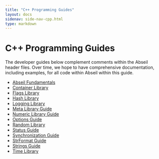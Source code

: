 ```yaml
---
title: "C++ Programming Guides"
layout: docs
sidenav: side-nav-cpp.html
type: markdown
---
```


# C++ Programming Guides

The developer guides below complement comments within the Abseil header files.
Over time, we hope to have comprehensive documentation, including examples, for
all code within Abseil within this guide.

* [Abseil Fundamentals](base)
* [Container Library](container)
* [Flags Library](flags)
* [Hash Library](hash)
* [Logging Library](logging)
* [Meta Library Guide](meta)
* [Numeric Library Guide](numeric)
* [Options Guide](options)
* [Random Library](random)
* [Status Guide](status)
* [Synchronization Guide](synchronization)
* [StrFormat Guide](format)
* [Strings Guide](strings)
* [Time Library](time)
